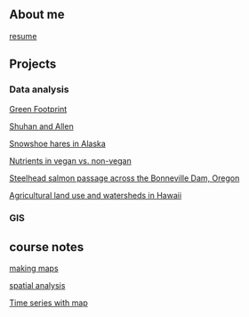 ## About me


[resume]()

## Projects

### Data analysis

[Green Footprint](https://ruoyuwang.shinyapps.io/GreenFootprint/)

[Shuhan and Allen]()

[Snowshoe hares in Alaska](https://shuhanstack.github.io/songweb/snowshoe)

[Nutrients in vegan vs. non-vegan](https://shuhanstack.github.io/songweb/nutrient)

[Steelhead salmon passage across the Bonneville Dam, Oregon](https://shuhanstack.github.io/songweb/steelhead_salmon_migration)

[Agricultural land use and watersheds in Hawaii](https://shuhanstack.github.io/songweb/map_hawaii)


### GIS



## course notes

[making maps](https://shuhanstack.github.io/songweb/mapping)

[spatial analysis](https://shuhanstack.github.io/songweb/spatial_analysis)

[Time series with map](https://shuhanstack.github.io/songweb/us-renewables)
